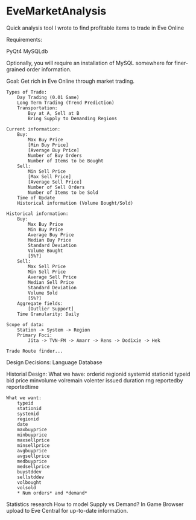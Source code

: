 EveMarketAnalysis
=================

Quick analysis tool I wrote to find profitable items to trade in Eve Online

Requirements:

PyQt4
MySQLdb

Optionally, you will require an installation of MySQL somewhere for finer-grained order information.


Goal:
	Get rich in Eve Online through market trading.

	Types of Trade:
		Day Trading (0.01 Game)
		Long Term Trading (Trend Prediction)
		Transportation:
			Buy at A, Sell at B
			Bring Supply to Demanding Regions

	Current information:
		Buy:
			Max Buy Price
			[Min Buy Price]
			[Average Buy Price]
			Number of Buy Orders
			Number of Items to be Bought
		Sell:
			Min Sell Price
			[Max Sell Price]
			[Average Sell Price]
			Number of Sell Orders
			Number of Items to be Sold
		Time of Update
		Historical information (Volume Bought/Sold)

	Historical information:
		Buy:
			Max Buy Price
			Min Buy Price
			Average Buy Price
			Median Buy Price
			Standard Deviation
			Volume Bought
			[5%?]
		Sell:
			Max Sell Price
			Min Sell Price
			Average Sell Price
			Median Sell Price
			Standard Deviation
			Volume Sold
			[5%?]
		Aggregate fields:
			[Outlier Support]
		Time Granularity: Daily

	Scope of data:
		Station -> System -> Region
		Primary Foci:
			Jita -> TVN-FM -> Amarr -> Rens -> Dodixie -> Hek

	Trade Route finder...

Design Decisions:
	Language
	Database

Historial Design:
	What we have:
		orderid
		regionid
		systemid
		stationid
		typeid
		bid
		price
		minvolume
		volremain
		volenter
		issued
		duration
		rng
		reportedby
		reportedtime

	What we want:
		typeid
		stationid
		systemid
		regionid
		date
		maxbuyprice
		minbuyprice
		maxsellprice
		minsellprice
		avgbuyprice
		avgsellprice
		medbuyprice
		medsellprice
		buystddev
		sellstddev
		volbought
		volsold
		* Num orders* and *demand*

Statistics research
How to model Supply vs Demand?
In Game Browser upload to Eve Central for up-to-date information.